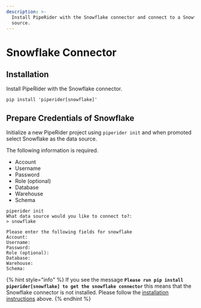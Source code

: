 ```yaml
---
description: >-
  Install PipeRider with the Snowflake connector and connect to a Snowflake data
  source.
---
```


# Snowflake Connector

## Installation

Install PipeRider with the Snowflake connector.

```
pip install 'piperider[snowflake]'
```

## Prepare Credentials of Snowflake

Initialize a new PipeRider project using `piperider init` and when promoted select Snowflake as the data source.

The following information is required.

* Account
* Username
* Password
* Role (optional)
* Database
* Warehouse
* Schema

```shell-session
piperider init
What data source would you like to connect to?:
> snowflake
```

```
Please enter the following fields for snowflake
Account:
Username:
Password:
Role (optional):
Database:
Warehouse:
Schema:
```

{% hint style="info" %}
If you see the message **`Please run pip install piperider[snowflake] to get the snowflake connector`** this means that the Snowflake connector is not installed. Please follow the [installation instructions](snowflake-connector.md#installation) above.
{% endhint %}
